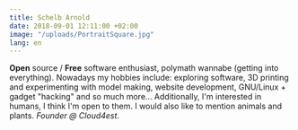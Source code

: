 ```yaml
---
title: Schelb Arnold
date: 2018-09-01 12:11:00 +02:00
image: "/uploads/PortraitSquare.jpg"
lang: en
---
```


__Open__ source / __Free__ software enthusiast, polymath wannabe (getting into everything). Nowadays my hobbies include: exploring software, 3D printing and experimenting with model making, website development, GNU/Linux + gadget "hacking" and so much more... Additionally, I'm interested in humans, I think I'm open to them. I would also like to mention animals and plants. _Founder @ Cloud4est_.
